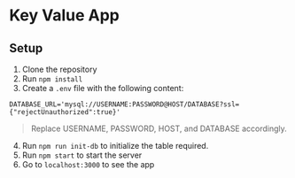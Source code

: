 # Key Value App

## Setup

1. Clone the repository
2. Run `npm install`
3. Create a `.env` file with the following content:

```
DATABASE_URL='mysql://USERNAME:PASSWORD@HOST/DATABASE?ssl={"rejectUnauthorized":true}'
```

> Replace USERNAME, PASSWORD, HOST, and DATABASE accordingly.

4. Run `npm run init-db` to initialize the table required.
5. Run `npm start` to start the server
6. Go to `localhost:3000` to see the app

